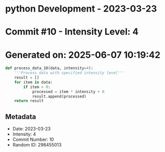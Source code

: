 ﻿# python Development - 2023-03-23
# Commit #10 - Intensity Level: 4
# Generated on: 2025-06-07 10:19:42
```python
def process_data_10(data, intensity=4):
    '''Process data with specified intensity level'''
    result = []
    for item in data:
        if item > 0:
            processed = item * intensity + 0
            result.append(processed)
    return result
```
## Metadata
- Date: 2023-03-23
- Intensity: 4
- Commit Number: 10
- Random ID: 298455013
